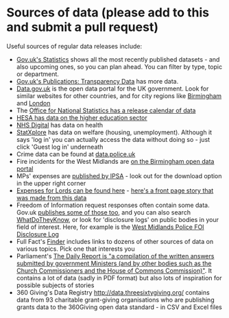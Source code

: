 # Sources of data (please add to this and submit a pull request)

Useful sources of regular data releases include:

* [Gov.uk's Statistics](https://www.gov.uk/government/statistics) shows all the most recently published datasets - and also upcoming ones, so you can plan ahead. You can filter by type, topic or department.
* [Gov.uk's Publications: Transparency Data](https://www.gov.uk/government/publications?keywords=&publication_filter_option=transparency-data&topics%5B%5D=all&departments%5B%5D=all&official_document_status=all&world_locations%5B%5D=all&from_date=&to_date=) has more data.
* [Data.gov.uk](https://data.gov.uk/) is the open data portal for the UK government. Look for similar websites for other countries, and for city regions like [Birmingham](https://data.birmingham.gov.uk/) and [London](https://data.london.gov.uk/)
* The [Office for National Statistics has a release calendar of data](https://www.ons.gov.uk/releasecalendar)
* [HESA has data on the higher education sector](https://www.hesa.ac.uk/data-and-analysis)
* [NHS Digital](https://digital.nhs.uk/article/6678/All-Publications) has data on health
* [StatXplore](https://stat-xplore.dwp.gov.uk/) has data on welfare (housing, unemployment). Although it says 'log in' you can actually access the data without doing so - just click 'Guest log in' underneath
* Crime data can be found at [data.police.uk](https://data.police.uk/)
* Fire incidents for the West Midlands are [on the Birmingham open data portal](https://data.birmingham.gov.uk/dataset/wmfs2016incidents)
* MPs' expenses are [published by IPSA](http://www.theipsa.org.uk/mp-costs/other-published-data/) - look out for the download option in the upper right corner
* [Expenses for Lords can be found here](http://www.parliament.uk/business/lords/whos-in-the-house-of-lords/house-of-lords-expenses/) - [here's a front page story that was made from this data](http://www.mirror.co.uk/news/politics/new-expenses-scandal-115-lords-11209593)
* Freedom of Information request responses often contain some data. Gov.uk [publishes some of those too](https://www.gov.uk/government/publications?keywords=&publication_filter_option=foi-releases&topics%5B%5D=all&departments%5B%5D=all&official_document_status=all&world_locations%5B%5D=all&from_date=&to_date=), and you can also search [WhatDoTheyKnow](https://www.whatdotheyknow.com/), or look for 'disclosure logs' on public bodies in your field of interest. Here, for example is the [West Midlands Police FOI Disclosure Log](https://foi.west-midlands.police.uk/)
* Full Fact's [Finder](https://fullfact.org/finder/) includes links to dozens of other sources of data on various topics. Pick one that interests you
* Parliament's [The Daily Report is "a compilation of the written answers submitted by government Ministers (and by other bodies such as the Church Commissioners and the House of Commons Commission)"](https://www.parliament.uk/business/publications/written-questions-answers-statements/daily-reports/). It contains a lot of data (sadly in PDF format) but also lots of inspiration for possible subjects of stories
* 360 Giving's Data Registry http://data.threesixtygiving.org/ contains data from 93 charitable grant-giving organisations who are publishing grants data to the 360Giving open data standard - in CSV and Excel files
